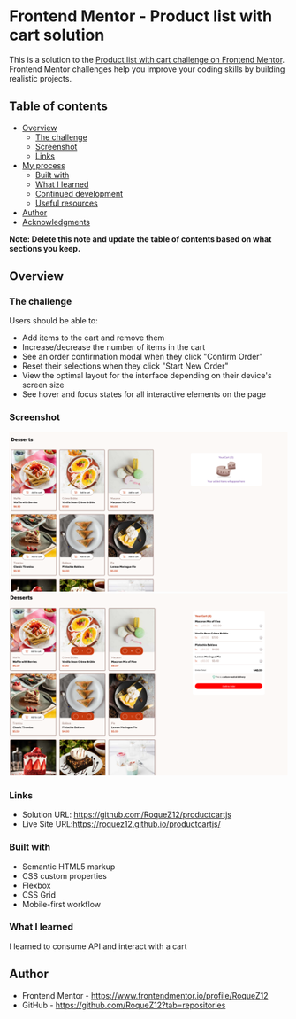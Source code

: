 # Frontend Mentor - Product list with cart solution

This is a solution to the [Product list with cart challenge on Frontend Mentor](https://www.frontendmentor.io/challenges/product-list-with-cart-5MmqLVAp_d). Frontend Mentor challenges help you improve your coding skills by building realistic projects.

## Table of contents

- [Overview](#overview)
  - [The challenge](#the-challenge)
  - [Screenshot](#screenshot)
  - [Links](#links)
- [My process](#my-process)
  - [Built with](#built-with)
  - [What I learned](#what-i-learned)
  - [Continued development](#continued-development)
  - [Useful resources](#useful-resources)
- [Author](#author)
- [Acknowledgments](#acknowledgments)

**Note: Delete this note and update the table of contents based on what sections you keep.**

## Overview

### The challenge

Users should be able to:

- Add items to the cart and remove them
- Increase/decrease the number of items in the cart
- See an order confirmation modal when they click "Confirm Order"
- Reset their selections when they click "Start New Order"
- View the optimal layout for the interface depending on their device's screen size
- See hover and focus states for all interactive elements on the page

### Screenshot

![](./assets/screen01.png)
![](./assets/screen02.png)

### Links

- Solution URL: https://github.com/RoqueZ12/productcartjs
- Live Site URL:https://roquez12.github.io/productcartjs/

### Built with

- Semantic HTML5 markup
- CSS custom properties
- Flexbox
- CSS Grid
- Mobile-first workflow

### What I learned

I learned to consume API and interact with a cart

## Author

- Frontend Mentor - https://www.frontendmentor.io/profile/RoqueZ12
- GitHub - https://github.com/RoqueZ12?tab=repositories
